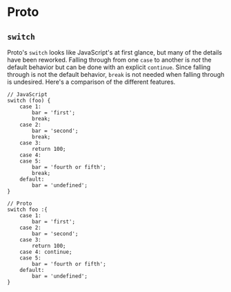 # Proto

## `switch`

Proto's `switch` looks like JavaScript's at first glance, but many of the details have been reworked.  Falling through from one `case` to another is *not* the default behavior but can be done with an explicit `continue`.  Since falling through is not the default behavior, `break` is not needed when falling through is undesired.  Here's a comparison of the different features.

	// JavaScript
	switch (foo) {
		case 1:
			bar = 'first';
			break;
		case 2:
			bar = 'second';
			break;
		case 3:
			return 100;
		case 4:
		case 5:
			bar = 'fourth or fifth';
			break;
		default:
			bar = 'undefined';
	}

	// Proto
	switch foo :{
		case 1:
			bar = 'first';
		case 2:
			bar = 'second';
		case 3:
			return 100;
		case 4: continue;
		case 5:
			bar = 'fourth or fifth';
		default:
			bar = 'undefined';
	}